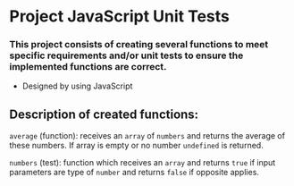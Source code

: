 # Project JavaScript Unit Tests

### This project consists of creating several functions to meet specific requirements and/or unit tests to ensure the implemented functions are correct.

* Designed by using JavaScript

## Description of created functions:

`average` (function): receives an `array` of `numbers` and returns the average of these numbers. If array is empty or no number `undefined` is returned.

`numbers` (test): function which receives an `array` and returns `true` if input parameters are type of `number` and returns `false` if opposite applies.




<!---
`compareTrue`: receives two boolean values and returns `true` if received values are true.\

`calcArea`: receives a `base` and `height` and returns the `area` of a triangle.

`splitSentence`: receives a `string` and returns an `array` of `strings` seperated by space of 
original string
-->
